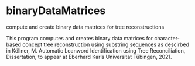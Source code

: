 # binaryDataMatrices
compute and create binary data matrices for tree reconstructions


This program computes and creates binary data matrices for character-based concept tree reconstruction using substring sequences as descirbed in Köllner, M. Automatic Loanword Identification using Tree Reconciliation, Dissertation, to appear at Eberhard Karls Universität Tübingen, 2021.

